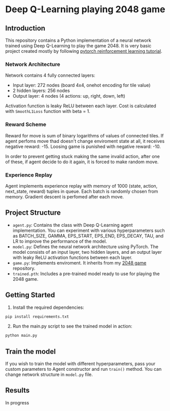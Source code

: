 # Deep Q-Learning playing 2048 game

## Introduction
This repository contains a Python implementation of a neural network trained using Deep Q-Learning to play the game 2048. It is very basic project created mostly by following [pytorch reinforcement learning tutorial](https://pytorch.org/tutorials/intermediate/reinforcement_q_learning.html).

### Network Architecture

Network contains 4 fully connected layers:
- Input layer: 272 nodes (board 4x4, onehot encoding for tile value)
- 2 hidden layers: 256 nodes
- Output layer: 4 nodes (4 actions: up, right, down, left)

Activation function is leaky ReLU between each layer. Cost is calculated with `SmoothL1Loss` function with beta = 1.

### Reward Scheme

Reward for move is sum of binary logarithms of values of connected tiles. If agent perfoms move thad doesn't change enviroment state at all, it receives negative reward: -15. Loosing game is punished with negative reward: -10.

In order to prevent getting stuck making the same invalid action, after one of these, if agent decide to do it again, it is forced to make random move.

### Experience Replay

Agent implements experience replay with memory of 1000 (state, action, next_state, reward) tuples in queue. Each batch is randomly chosen from memory. Gradient descent is perfomed after each move.


## Project Structure
- `agent.py`: Contains the class with Deep Q-Learning agent implementation. You can experiment with various hyperparameters such as BATCH_SIZE, GAMMA, EPS_START, EPS_END, EPS_DECAY, TAU, and LR to improve the performance of the model.
- `model.py`: Defines the neural network architecture using PyTorch. The model consists of an input layer, two hidden layers, and an output layer with leaky ReLU activation functions between each layer.
- `game.py`: Implements enviroment. It inherits from my [2048 game](https://github.com/JakubZojdzik/2048) repository.
- `trained.pth`: Includes a pre-trained model ready to use for playing the 2048 game.

## Getting Started
1. Install the required dependencies:
```sh
pip install requirements.txt
```
2. Run the main.py script to see the trained model in action:
```sh
python main.py
```

## Train the model
If you wish to train the model with different hyperparameters, pass your custom parameters to Agent constructor and run `train()` method. You can change network structure in `model.py` file.

## Results
In progress
